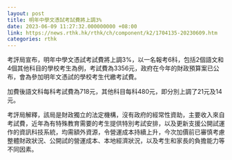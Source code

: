 ```yaml
---
layout: post
title: 明年中學文憑試考試費將上調3%
date: 2023-06-09 11:27:32.000000000 +08:00
link: https://news.rthk.hk/rthk/ch/component/k2/1704135-20230609.htm
categories: rthk
---
```


考評局宣布，明年中學文憑試考試費將上調3%，以一名報考6科，包括2個語文和4個其他科目的學校考生為例，考試費為3356元，政府在今年的財政預算案已公布，會為參加明年文憑試的學校考生代繳考試費。

加費後語文科每科考試費為718元，其他科目每科480元，即分別上調了21元及14元。

考評局解釋，該局是財政獨立的法定機構，沒有政府的經常性資助，主要收入來自考試費，近年為有特殊教育需要的考生提供特別考試安排，以及更新支援公開試運作的資訊科技系統，均需額外資源，令營運成本持續上升，今次加價前已審慎考慮整體財政狀況、公開試的營運成本、本地經濟狀況，以及考生和家長的負擔能力等不同因素。
